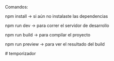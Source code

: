 Comandos:

npm install → si aún no instalaste las dependencias

npm run dev → para correr el servidor de desarrollo

npm run build → para compilar el proyecto

npm run preview → para ver el resultado del build

#   t e m p o r i z a d o r  
 